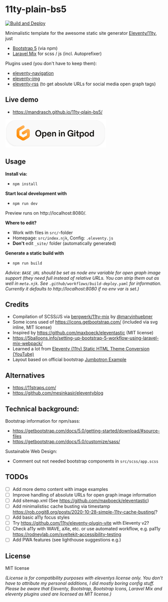 # 11ty-plain-bs5

[![Build and Deploy](https://github.com/mandrasch/11ty-plain-bootstrap5/actions/workflows/build-deploy.yaml/badge.svg)](https://github.com/mandrasch/11ty-plain-bootstrap5/actions/workflows/build-deploy.yaml)

Minimalistic template for the awesome static site generator [Eleventy/11ty](https://www.11ty.dev/), just 

- [Bootstrap 5](https://www.npmjs.com/package/bootstrap) (via npm)
- [Laravel Mix](https://www.npmjs.com/package/laravel-mix) for scss / js (incl. Autoprefixer)

Plugins used (you don't have to keep them):

- [eleventy-navigation](https://www.11ty.dev/docs/plugins/navigation/)
- [eleventy-img](https://www.11ty.dev/docs/plugins/image/)
- [eleventy-rss](https://www.11ty.dev/docs/plugins/rss/) (to get absolute URLs for social media open graph tags)

## Live demo

- https://mandrasch.github.io/11ty-plain-bs5/

[![Open in Gitpod](gitpod.svg)](https://gitpod.io/#https://github.com/mandrasch/11ty-plain-bs5)

## Usage

**Install via:**

- `npm install`

**Start local development with**

- `npm run dev`

Preview runs on http://localhost:8080/.

**Where to edit?**

- Work with files in `src/`-folder
- Homepage: `src/index.njk`, Config: `.eleventy.js`
- **Don't** edit `_site/` folder (automatically generated)

**Generate a static build with**

- `npm run build`

_Advice: `BASE_URL` should be set as node env variable for open graph image support (they need full instead of relative URLs. You can strip them out as well in `meta.njk`. See `.github/workflows/build-deploy.yaml` for information. Currently it defaults to http://localhost:8080 if no env var is set.)_

## Credits

- Compilation of SCSS/JS via [bergwerk/11ty-mix](https://github.com/bergwerk/11ty-mix) by [@marvinhuebner](https://github.com/marvinhuebner)
- Some icons used of https://icons.getbootstrap.com/ (included via svg inline, MIT license)
- Inspired by https://github.com/maxboeck/eleventastic (MIT license)
- https://5balloons.info/setting-up-bootstrap-5-workflow-using-laravel-mix-webpack/
- Learned a lot from [Eleventy (11ty) Static HTML Theme Conversion (YouTube)](https://www.youtube.com/watch?v=z-o1W9ijUhI&list=PLOSLUtJ_J3rrJ1R1qEf8CCEpV3GgbJGNr)
- Layout based on official bootstrap [Jumbotron Example](https://getbootstrap.com/docs/5.0/examples/)

## Alternatives

- https://11straps.com/
- https://github.com/mesinkasir/eleventyblog

## Technical background:

Bootstrap information for npm/sass:

- https://getbootstrap.com/docs/5.0/getting-started/download/#source-files
- https://getbootstrap.com/docs/5.0/customize/sass/

Sustainable Web Design:

- Comment out not needed bootstrap components in `src/scss/app.scss`

## TODOs

- [ ] Add more demo content with image examples
- [ ] Improve handling of absolute URLs for open graph image information
- [ ] Add sitemap.xml (See https://github.com/maxboeck/eleventastic)
- [ ] Add minimalistisc cache busting via timestamp https://rob.cogit8.org/posts/2020-10-28-simple-11ty-cache-busting/?
- [ ] Add basic a11y focus styles
- [ ] Try https://github.com/11ty/eleventy-plugin-vite with Eleventy v2?
- [ ] Check a11y with WAVE, aXe, etc. or use automated workflow, e.g. pa11y https://rodneylab.com/sveltekit-accessibility-testing
- [ ] Add PWA features (see lighthouse suggestions e.g.)

## License

MIT license

_(License is for compatibility purposes with eleventys license only. You don't have to attribute my personal additions, I did mostly boring config stuff. Please be aware that Eleventy, Bootstrap, Bootstrap Icons, Laravel Mix and eleventy plugins used are licensed as MIT license.)_
